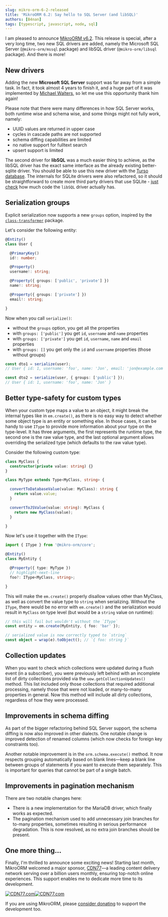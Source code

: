 ```yaml
---
slug: mikro-orm-6-2-released
title: 'MikroORM 6.2: Say hello to SQL Server (and libSQL)'
authors: [B4nan]
tags: [typescript, javascript, node, sql]
---
```


I am pleased to announce [MikroORM v6.2](https://github.com/mikro-orm/mikro-orm/releases/tag/v6.2.0). This release is special, after a very long time, two new SQL drivers are added, namely the Microsoft SQL Server (`@mikro-orm/mssql` package) and libSQL driver (`@mikro-orm/libsql` package). And there is more!

<!--truncate-->

## New drivers

Adding the new **Microsoft SQL Server** support was far away from a simple task. In fact, it took almost 4 years to finish it, and a huge part of it was implemented by [Michael Walters](https://github.com/UTGuy), so let me use this opportunity thank him again!

Please note that there were many differences in how SQL Server works, both runtime wise and schema wise, and some things might not fully work, namely:

- UUID values are returned in upper case
- cycles in cascade paths are not supported
- schema diffing capabilities are limited
- no native support for fulltext search
- upsert support is limited

The second driver for **libSQL** was a much easier thing to achieve, as the libSQL driver has the exact same interface as the already existing better-sqlite driver. You should be able to use this new driver with the [Turso database](https://turso.tech/). The internals for SQLite drivers were also refactored, so it should be straightforward to create more third party drivers that use SQLite - [just check](https://github.com/mikro-orm/mikro-orm/tree/master/packages/libsql/src) how much code the `libSQL` driver actually has.

## Serialization groups

Explicit serialization now supports a new `groups` option, inspired by the [`class-transformer`](https://github.com/typestack/class-transformer) package. 

Let's consider the following entity:

```ts
@Entity()
class User {

  @PrimaryKey()
  id!: number;

  @Property()
  username!: string;

  @Property({ groups: ['public', 'private'] })
  name!: string;

  @Property({ groups: ['private'] })
  email!: string;

}
```

Now when you call `serialize()`:
- without the `groups` option, you get all the properties
- with `groups: ['public']` you get `id`, `username` and `name` properties
- with `groups: ['private']` you get `id`, `username`, `name` and `email` properties
- with `groups: []` you get only the `id` and `username` properties (those without groups)

```ts
const dto1 = serialize(user);
// User { id: 1, username: 'foo', name: 'Jon', email: 'jon@example.com' }

const dto2 = serialize(user, { groups: ['public'] });
// User { id: 1, username: 'foo', name: 'Jon' }
```

## Better type-safety for custom types

When your custom type maps a value to an object, it might break the internal types like in `em.create()`, as there is no easy way to detect whether some object type is an entity or something else. In those cases, it can be handy to use `IType` to provide more information about your type on the type-level. It has three arguments, the first represents the runtime type, the second one is the raw value type, and the last optional argument allows overriding the serialized type (which defaults to the raw value type).

Consider the following custom type:

```ts
class MyClass {
  constructor(private value: string) {}
}

class MyType extends Type<MyClass, string> {

  convertToDatabaseValue(value: MyClass): string {
    return value.value;
  }

  convertToJSValue(value: string): MyClass {
    return new MyClass(value);
  }

}
```

Now let's use it together with the `IType`:

```ts
import { IType } from '@mikro-orm/core';

@Entity()
class MyEntity {

  @Property({ type: MyType })
  // highlight-next-line
  foo?: IType<MyClass, string>;

}
```

This will make the `em.create()` properly disallow values other than MyClass, as well as convert the value type to `string` when serializing. Without the `IType`, there would be no error with `em.create()` and the serialization would result in `MyClass` on type level (but would be a `string` value on runtime):

```ts
// this will fail but wouldn't without the `IType`
const entity = em.create(MyEntity, { foo: 'bar' });

// serialized value is now correctly typed to `string`
const object = wrap(e).toObject(); // `{ foo: string }`
```

## Collection updates

When you want to check which collections were updated during a flush event (in a subscriber), you were previously left behind with an incomplete list of dirty collections provided via the `uow.getCollectionUpdates()` method. This list included only those collections that required additional processing, namely those that were not loaded, or many-to-many properties in general. Now this method will include all dirty collections, regardless of how they were processed.

## Improvements in schema diffing

As part of the bigger refactoring behind SQL Server support, the schema diffing is now also improved in other dialects. One notable change is improved detection of renamed columns (which now checks for foreign key constraints too).

Another notable improvement is in the `orm.schema.execute()` method. It now respects grouping automatically based on blank lines—keep a blank line between groups of statements if you want to execute them separately. This is important for queries that cannot be part of a single batch.

## Improvements in pagination mechanism

There are two notable changes here: 

- There is a new implementation for the MariaDB driver, which finally works as expected. 
- The pagination mechanism used to add unnecessary join branches for to-many properties, sometimes resulting in serious performance degradation. This is now resolved, as no extra join branches should be present.

## One more thing…

Finally, I'm thrilled to announce some exciting news! Starting last month, MikroORM welcomed a major sponsor, [CDN77](https://www.cdn77.com/)—a leading content delivery network serving over a billion users monthly, ensuring top-notch online experiences. This support enables me to dedicate more time to its development.

[![CDN77.com][cdn77logo-light]![CDN77.com][cdn77logo-dark]][cdn77link]

[cdn77link]: https://www.cdn77.com/
[cdn77logo-light]: /img/blog/logo-cdn77-light.svg#gh-light-mode-only
[cdn77logo-dark]: /img/blog/logo-cdn77-dark.svg#gh-dark-mode-only

If you are using MikroORM, please [consider donating](https://github.com/sponsors/B4nan) to support the development too. 
